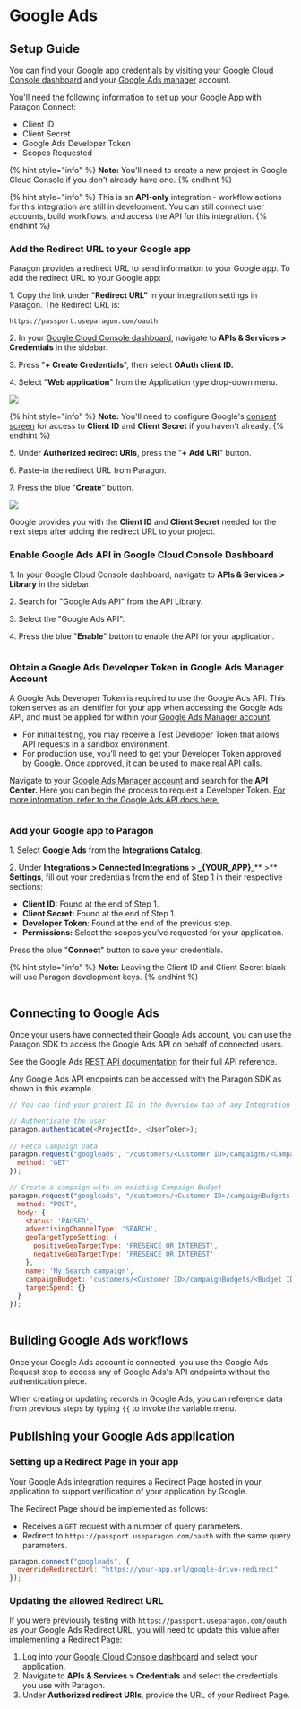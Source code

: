 # Google Ads

## Setup Guide

You can find your Google app credentials by visiting your [Google Cloud Console dashboard](https://console.cloud.google.com/projectselector2/home/dashboard?supportedpurview=project) and your [Google Ads manager](https://ads.google.com/home/tools/manager-accounts/) account.

You'll need the following information to set up your Google App with Paragon Connect:

* Client ID
* Client Secret
* Google Ads Developer Token
* Scopes Requested

{% hint style="info" %}
**Note:** You'll need to create a new project in Google Cloud Console if you don't already have one.
{% endhint %}

{% hint style="info" %}
This is an **API-only** integration - workflow actions for this integration are still in development. You can still connect user accounts, build workflows, and access the API for this integration.
{% endhint %}

### Add the Redirect URL to your Google app

Paragon provides a redirect URL to send information to your Google app. To add the redirect URL to your Google app:

1\. Copy the link under "**Redirect URL"** in your integration settings in Paragon. The Redirect URL is:

```
https://passport.useparagon.com/oauth
```

2\. In your [Google Cloud Console dashboard](https://console.cloud.google.com/projectselector2/home/dashboard?supportedpurview=project), navigate to **APIs & Services > Credentials** in the sidebar.

3\. Press "**+ Create Credentials**", then select **OAuth client ID.**

4\. Select "**Web application**" from the Application type drop-down menu.

![](<../../.gitbook/assets/Selecting Web Application in Google OAuth.png>)

{% hint style="info" %}
**Note:** You'll need to configure Google's [consent screen](https://console.developers.google.com/apis/credentials) for access to **Client ID** and **Client Secret** if you haven't already.
{% endhint %}

5\. Under **Authorized redirect URIs**, press the "**+ Add URI**" button.

6\. Paste-in the redirect URL from Paragon.

7\. Press the blue "**Create**" button.

![](<../../.gitbook/assets/Connect - Adding Google redirect URI for OAuth.gif>)

Google provides you with the **Client ID** and **Client Secret** needed for the next steps after adding the redirect URL to your project.

### Enable Google Ads API in Google Cloud Console Dashboard

1\. In your Google Cloud Console dashboard, navigate to **APIs & Services > Library** in the sidebar.

2\. Search for "Google Ads API" from the API Library.

3\. Select the "Google Ads API".

4\. Press the blue "**Enable**" button to enable the API for your application.

<figure><img src="../../.gitbook/assets/Enabling the Google Ads API for Paragon Connect.png" alt=""><figcaption></figcaption></figure>

### Obtain a Google Ads Developer Token in Google Ads Manager Account

A Google Ads Developer Token is required to use the Google Ads API. This token serves as an identifier for your app when accessing the Google Ads API, and must be applied for within your [Google Ads Manager account](https://ads.google.com/home/tools/manager-accounts/).

* For initial testing, you may receive a Test Developer Token that allows API requests in a sandbox environment.
* For production use, you’ll need to get your Developer Token approved by Google. Once approved, it can be used to make real API calls.

Navigate to your [Google Ads Manager account](https://ads.google.com/home/tools/manager-accounts/) and search for the **API Center.** Here you can begin the process to request a Developer Token. [For more information, refer to the Google Ads API docs here.](https://developers.google.com/google-ads/api/docs/get-started/dev-token)

<figure><img src="../../.gitbook/assets/CleanShot 2024-10-03 at 10.06.12@2x.png" alt=""><figcaption></figcaption></figure>

### Add your Google app to Paragon

1\. Select **Google Ads** from the **Integrations Catalog**.

2\. Under **Integrations > Connected Integrations > **_**{YOUR\_APP}**_** >** **Settings**, fill out your credentials from the end of [Step 1](googleads.md#add-the-redirect-url-to-your-google-app) in their respective sections:

* **Client ID:** Found at the end of Step 1.
* **Client Secret:** Found at the end of Step 1.
* **Developer Token**: Found at the end of the previous step.
* **Permissions:** Select the scopes you've requested for your application.

Press the blue "**Connect**" button to save your credentials.

{% hint style="info" %}
**Note:** Leaving the Client ID and Client Secret blank will use Paragon development keys.
{% endhint %}

<figure><img src="../../.gitbook/assets/CleanShot 2024-10-03 at 10.28.41.png" alt=""><figcaption></figcaption></figure>

## Connecting to Google Ads

Once your users have connected their Google Ads account, you can use the Paragon SDK to access the Google Ads API on behalf of connected users.

See the Google Ads [REST API documentation](https://developers.google.com/google-ads/api/reference/rpc/v11/overview) for their full API reference.

Any Google Ads API endpoints can be accessed with the Paragon SDK as shown in this example.

```javascript
// You can find your project ID in the Overview tab of any Integration

// Authenticate the user
paragon.authenticate(<ProjectId>, <UserToken>);
            
// Fetch Campaign Data
paragon.request("googleads", "/customers/<Customer ID>/campaigns/<Campaign ID>", {
  method: "GET"
});

// Create a campaign with an existing Campaign Budget
paragon.request("googleads", "/customers/<Customer ID>/campaignBudgets:mutate", {
  method: "POST",
  body: {
    status: 'PAUSED',
    advertisingChannelType: 'SEARCH',
    geoTargetTypeSetting: {
      positiveGeoTargetType: 'PRESENCE_OR_INTEREST',
      negativeGeoTargetType: 'PRESENCE_OR_INTEREST'
    },
    name: 'My Search campaign',
    campaignBudget: 'customers/<Customer ID>/campaignBudgets/<Budget ID>',
    targetSpend: {}
  }
});
  
```

## Building Google Ads workflows

Once your Google Ads account is connected, you use the Google Ads Request step to access any of Google Ads's API endpoints without the authentication piece.

When creating or updating records in Google Ads, you can reference data from previous steps by typing `{{` to invoke the variable menu.

## Publishing your Google Ads application

### Setting up a Redirect Page in your app <a href="#setting-up-a-redirect-page-in-your-app" id="setting-up-a-redirect-page-in-your-app"></a>

Your Google Ads integration requires a Redirect Page hosted in your application to support verification of your application by Google.

The Redirect Page should be implemented as follows:

* Receives a `GET` request with a number of query parameters.
* Redirect to `https://passport.useparagon.com/oauth` with the same query parameters.

```javascript
paragon.connect("googleads", {
  overrideRedirectUrl: "https://your-app.url/google-drive-redirect"
});
```

### Updating the allowed Redirect URL <a href="#updating-the-allowed-redirect-url" id="updating-the-allowed-redirect-url"></a>

If you were previously testing with `https://passport.useparagon.com/oauth` as your Google Ads Redirect URL, you will need to update this value after implementing a Redirect Page:

1. Log into your [Google Cloud Console dashboard](https://console.cloud.google.com/projectselector2/home/dashboard?supportedpurview=project) and select your application.
2. Navigate to **APIs & Services > Credentials** and select the credentials you use with Paragon.
3. Under **Authorized redirect URIs**, provide the URL of your Redirect Page.
